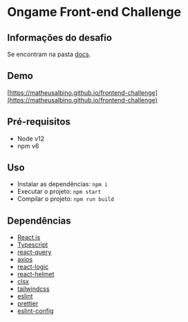 # Ongame Front-end Challenge

## Informações do desafio

Se encontram na pasta [docs](https://github.com/matheusalbino/frontend-challenge/tree/main/docs).

## Demo

[https://matheusalbino.github.io/frontend-challenge](https://matheusalbino.github.io/frontend-challenge)

## Pré-requisitos

- Node v12
- npm v6

## Uso

- Instalar as dependências: `npm i`
- Executar o projeto: `npm start`
- Compilar o projeto: `npm run build`

## Dependências

- [React.js](https://reactjs.org)
- [Typescript](https://www.typescriptlang.org)
- [react-query](https://react-query.tanstack.com)
- [axios](https://github.com/axios/axios)
- [react-logic](https://github.com/matheusalbino/react-logic)
- [react-helmet](https://github.com/nfl/react-helmet)
- [clsx](https://github.com/lukeed/clsx)
- [tailwindcss](http://tailwindcss.com)
- [eslint](https://eslint.org)
- [prettier](https://prettier.io)
- [eslint-config](https://github.com/matheusalbino/eslint-config)
